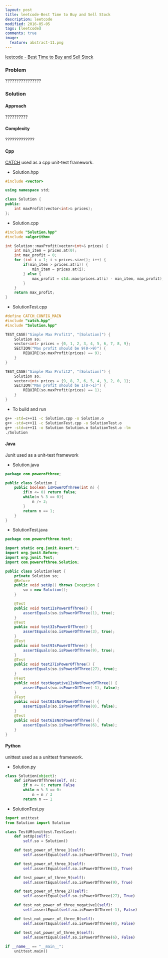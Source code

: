 ```yaml
---
layout: post
title: leetcode-Best Time to Buy and Sell Stock   
description: leetcode
modified: 2016-05-05
tags: [leetcode]
comments: true
image:
  feature: abstract-11.png
---
```

[leetcode - Best Time to Buy and Sell Stock](https://leetcode.com/problems/best-time-to-buy-and-sell-stock/)

### Problem

????????????????

### Solution 

#### Approach

??????????

#### Complexity

?????????????

#### Cpp

[CATCH](https://github.com/philsquared/Catch/blob/master/docs/tutorial.md) used as a cpp unit-test framework.

- Solution.hpp

```cpp
#include <vector>

using namespace std;

class Solution {
public:
    int maxProfit(vector<int>& prices);
};
```

- Solution.cpp

```cpp
#include "Solution.hpp"
#include <algorithm>

int Solution::maxProfit(vector<int>& prices) {
    int min_item = prices.at(0);
    int max_profit = 0;
    for (int i = 1; i < prices.size(); i++) {
        if(min_item > prices.at(i)) {
            min_item = prices.at(i);
        } else {
            max_profit = std::max(prices.at(i) - min_item, max_profit);
        }
    }
    return max_profit;
}
```

- SolutionTest.cpp

```cpp
#define CATCH_CONFIG_MAIN
#include "catch.hpp"
#include "Solution.hpp"

TEST_CASE("Simple Max Profit1", "[Solution]") {
    Solution so;
    vector<int> prices = {0, 1, 2, 3, 4, 5, 6, 7, 8, 9};
    SECTION("Max profit should be 9(0->9)") {
        REQUIRE(so.maxProfit(prices) == 9);
    }
}

TEST_CASE("Simple Max Profit2", "[Solution]") {
    Solution so;
    vector<int> prices = {9, 8, 7, 6, 5, 4, 3, 2, 0, 1};
    SECTION("Max profit should be 1(0->1)") {
        REQUIRE(so.maxProfit(prices) == 1);
    }
}
```

- To build and run

```bash
g++ -std=c++11 -c Solution.cpp -o Solution.o
g++ -std=c++11 -c SolutionTest.cpp -o SolutionTest.o
g++ -std=c++11 -o Solution Solution.o SolutionTest.o -lm
./Solution
```

#### Java

Junit used as a unit-test framework

- Solution.java

```java
package com.powerofthree;

public class Solution {
    public boolean isPowerOfThree(int n) {
    	if(n <= 0) return false;
    	while(n % 3 == 0){
    		n /= 3;
    	}
    	return n == 1;
    }
}
```

- SolutionTest.java

```java
package com.powerofthree.test;

import static org.junit.Assert.*;
import org.junit.Before;
import org.junit.Test;
import com.powerofthree.Solution;

public class SolutionTest {
	private Solution so;
	@Before
	public void setUp() throws Exception {
		so = new Solution();
	}

	@Test
	public void test1IsPowerOfThree() {
		assertEquals(so.isPowerOfThree(1), true);
	}
	@Test
	public void test3IsPowerOfThree() {
		assertEquals(so.isPowerOfThree(3), true);
	}
	@Test
	public void test9IsPowerOfThree() {
		assertEquals(so.isPowerOfThree(9), true);
	}
	@Test
	public void test27IsPowerOfThree() {
		assertEquals(so.isPowerOfThree(27), true);
	}
	@Test
	public void testNegative1IsNotPowerOfThree() {
		assertEquals(so.isPowerOfThree(-1), false);
	}
	@Test
	public void test0IsNotPowerOfThree() {
		assertEquals(so.isPowerOfThree(0), false);
	}
	@Test
	public void test6IsNotPowerOfThree() {
		assertEquals(so.isPowerOfThree(6), false);
	}
}
```

#### Python

unittest used as a unittest framework.

- Solution.py

```python
class Solution(object):
    def isPowerOfThree(self, n):
    	if n <= 0: return False
    	while n % 3 == 0: 
    		n = n / 3
    	return n == 1
```

- SolutionTest.py

```python
import unittest
from Solution import Solution

class TestUM(unittest.TestCase): 
    def setUp(self):
        self.so = Solution()

    def test_power_of_three_1(self):
        self.assertEqual(self.so.isPowerOfThree(1), True)

    def test_power_of_three_3(self):
        self.assertEqual(self.so.isPowerOfThree(3), True)

    def test_power_of_three_9(self):
        self.assertEqual(self.so.isPowerOfThree(9), True)

    def test_power_of_three_27(self):
        self.assertEqual(self.so.isPowerOfThree(27), True)

    def test_not_power_of_three_negative1(self):
        self.assertEqual(self.so.isPowerOfThree(-1), False)

    def test_not_power_of_three_0(self):
        self.assertEqual(self.so.isPowerOfThree(0), False)

    def test_not_power_of_three_6(self):
        self.assertEqual(self.so.isPowerOfThree(6), False)
        
if __name__ == "__main__":
    unittest.main()
```
